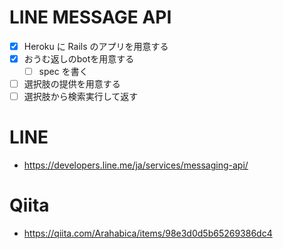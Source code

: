 # LINE MESSAGE API

- [x] Heroku に Rails のアプリを用意する
- [x] おうむ返しのbotを用意する
  - [ ] spec を書く
- [ ] 選択肢の提供を用意する
- [ ] 選択肢から検索実行して返す

# LINE

- https://developers.line.me/ja/services/messaging-api/

# Qiita

- https://qiita.com/Arahabica/items/98e3d0d5b65269386dc4
